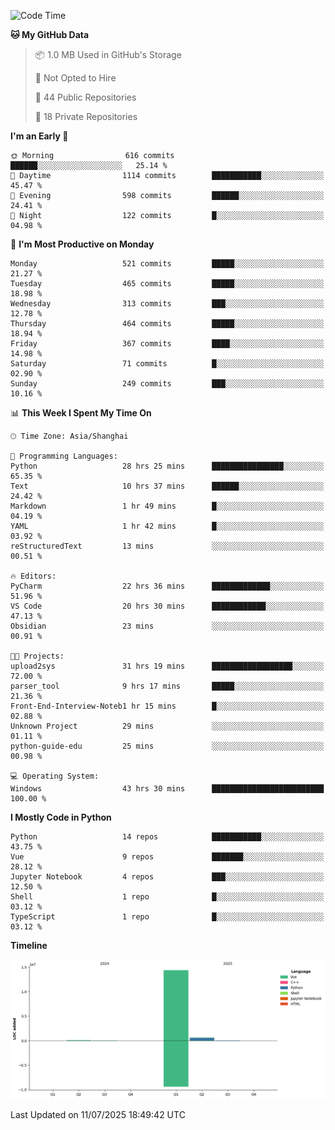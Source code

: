 <!--START_SECTION:waka-->
![Code Time](http://img.shields.io/badge/Code%20Time-512%20hrs%2045%20mins-blue)

**🐱 My GitHub Data** 

> 📦 1.0 MB Used in GitHub's Storage 
 > 
> 🚫 Not Opted to Hire
 > 
> 📜 44 Public Repositories 
 > 
> 🔑 18 Private Repositories 
 > 
**I'm an Early 🐤** 

```text
🌞 Morning                616 commits         ██████░░░░░░░░░░░░░░░░░░░   25.14 % 
🌆 Daytime                1114 commits        ███████████░░░░░░░░░░░░░░   45.47 % 
🌃 Evening                598 commits         ██████░░░░░░░░░░░░░░░░░░░   24.41 % 
🌙 Night                  122 commits         █░░░░░░░░░░░░░░░░░░░░░░░░   04.98 % 
```
📅 **I'm Most Productive on Monday** 

```text
Monday                   521 commits         █████░░░░░░░░░░░░░░░░░░░░   21.27 % 
Tuesday                  465 commits         █████░░░░░░░░░░░░░░░░░░░░   18.98 % 
Wednesday                313 commits         ███░░░░░░░░░░░░░░░░░░░░░░   12.78 % 
Thursday                 464 commits         █████░░░░░░░░░░░░░░░░░░░░   18.94 % 
Friday                   367 commits         ████░░░░░░░░░░░░░░░░░░░░░   14.98 % 
Saturday                 71 commits          █░░░░░░░░░░░░░░░░░░░░░░░░   02.90 % 
Sunday                   249 commits         ███░░░░░░░░░░░░░░░░░░░░░░   10.16 % 
```


📊 **This Week I Spent My Time On** 

```text
🕑︎ Time Zone: Asia/Shanghai

💬 Programming Languages: 
Python                   28 hrs 25 mins      ████████████████░░░░░░░░░   65.35 % 
Text                     10 hrs 37 mins      ██████░░░░░░░░░░░░░░░░░░░   24.42 % 
Markdown                 1 hr 49 mins        █░░░░░░░░░░░░░░░░░░░░░░░░   04.19 % 
YAML                     1 hr 42 mins        █░░░░░░░░░░░░░░░░░░░░░░░░   03.92 % 
reStructuredText         13 mins             ░░░░░░░░░░░░░░░░░░░░░░░░░   00.51 % 

🔥 Editors: 
PyCharm                  22 hrs 36 mins      █████████████░░░░░░░░░░░░   51.96 % 
VS Code                  20 hrs 30 mins      ████████████░░░░░░░░░░░░░   47.13 % 
Obsidian                 23 mins             ░░░░░░░░░░░░░░░░░░░░░░░░░   00.91 % 

🐱‍💻 Projects: 
upload2sys               31 hrs 19 mins      ██████████████████░░░░░░░   72.00 % 
parser_tool              9 hrs 17 mins       █████░░░░░░░░░░░░░░░░░░░░   21.36 % 
Front-End-Interview-Noteb1 hr 15 mins        █░░░░░░░░░░░░░░░░░░░░░░░░   02.88 % 
Unknown Project          29 mins             ░░░░░░░░░░░░░░░░░░░░░░░░░   01.11 % 
python-guide-edu         25 mins             ░░░░░░░░░░░░░░░░░░░░░░░░░   00.98 % 

💻 Operating System: 
Windows                  43 hrs 30 mins      █████████████████████████   100.00 % 
```

**I Mostly Code in Python** 

```text
Python                   14 repos            ███████████░░░░░░░░░░░░░░   43.75 % 
Vue                      9 repos             ███████░░░░░░░░░░░░░░░░░░   28.12 % 
Jupyter Notebook         4 repos             ███░░░░░░░░░░░░░░░░░░░░░░   12.50 % 
Shell                    1 repo              █░░░░░░░░░░░░░░░░░░░░░░░░   03.12 % 
TypeScript               1 repo              █░░░░░░░░░░░░░░░░░░░░░░░░   03.12 % 
```



**Timeline**

![Lines of Code chart](https://raw.githubusercontent.com/White1943/White1943/main/assets/bar_graph.png)


 Last Updated on 11/07/2025 18:49:42 UTC
<!--END_SECTION:waka-->
